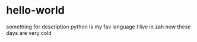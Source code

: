 # hello-world
something for description
python is my fav language
I live in zah now
these days are very cold
